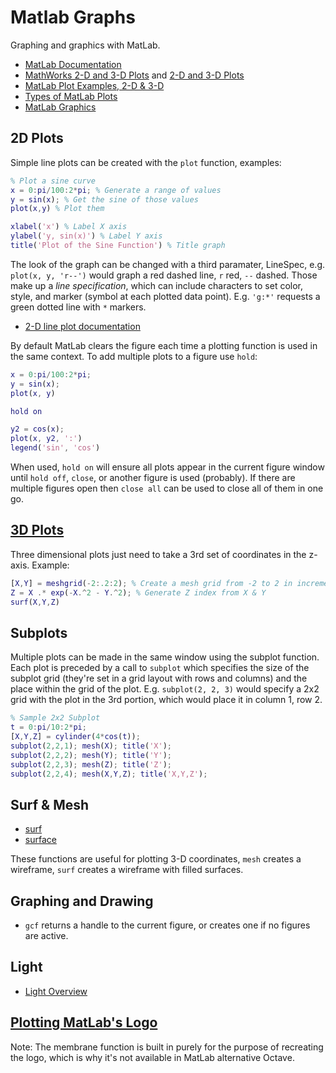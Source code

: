 # Matlab Graphs

Graphing and graphics with MatLab.

* [MatLab Documentation](https://uk.mathworks.com/help/)
* [MathWorks 2-D and 3-D Plots](https://uk.mathworks.com/help/matlab/learn_matlab/plots.html) and [2-D and 3-D Plots](https://uk.mathworks.com/help/matlab/2-and-3d-plots.html)
* [MatLab Plot Examples, 2-D & 3-D](https://uk.mathworks.com/help/matlab/examples.html)
* [Types of MatLab Plots](https://uk.mathworks.com/help/matlab/creating_plots/types-of-matlab-plots.html)
* [MatLab Graphics](https://uk.mathworks.com/help/matlab/graphics.html)

## 2D Plots

Simple line plots can be created with the `plot` function, examples:

```MatLab
% Plot a sine curve
x = 0:pi/100:2*pi; % Generate a range of values
y = sin(x); % Get the sine of those values
plot(x,y) % Plot them

xlabel('x') % Label X axis
ylabel('y, sin(x)') % Label Y axis
title('Plot of the Sine Function') % Title graph
```

The look of the graph can be changed with a third paramater, LineSpec, e.g. `plot(x, y, 'r--')` would graph a red dashed line, `r` red, `--` dashed. Those make up a *line specification*, which can include characters to set color, style, and marker (symbol at each plotted data point). E.g. `'g:*'` requests a green dotted line with `*` markers.

* [2-D line plot documentation](https://uk.mathworks.com/help/matlab/ref/plot.html?searchHighlight=plot&s_tid=doc_srchtitle)

By default MatLab clears the figure each time a plotting function is used in the same context. To add multiple plots to a figure use `hold`:

```MatLab
x = 0:pi/100:2*pi;
y = sin(x);
plot(x, y)

hold on

y2 = cos(x);
plot(x, y2, ':')
legend('sin', 'cos')
```

When used, `hold on` will ensure all plots appear in the current figure window until `hold off`, `close`, or another figure is used (probably). If there are multiple figures open then `close all` can be used to close all of them in one go.

## [3D Plots](https://uk.mathworks.com/help/matlab/examples/creating-3-d-plots.html)

Three dimensional plots just need to take a 3rd set of coordinates in the z-axis. Example:

```MatLab
[X,Y] = meshgrid(-2:.2:2); % Create a mesh grid from -2 to 2 in increments of 0.2
Z = X .* exp(-X.^2 - Y.^2); % Generate Z index from X & Y
surf(X,Y,Z)
```

## Subplots

Multiple plots can be made in the same window using the subplot function. Each plot is preceded by a call to `subplot` which specifies the size of the subplot grid (they're set in a grid layout with rows and columns) and the place within the grid of the plot. E.g. `subplot(2, 2, 3)` would specify a 2x2 grid with the plot in the 3rd portion, which would place it in column 1, row 2.

```MatLab
% Sample 2x2 Subplot
t = 0:pi/10:2*pi;
[X,Y,Z] = cylinder(4*cos(t));
subplot(2,2,1); mesh(X); title('X');
subplot(2,2,2); mesh(Y); title('Y');
subplot(2,2,3); mesh(Z); title('Z');
subplot(2,2,4); mesh(X,Y,Z); title('X,Y,Z');
```

## Surf & Mesh

* [surf](https://uk.mathworks.com/help/matlab/ref/surf.html)
* [surface](https://uk.mathworks.com/help/matlab/ref/surface.html)

These functions are useful for plotting 3-D coordinates, `mesh` creates a wireframe, `surf` creates a wireframe with filled surfaces.

## Graphing and Drawing

* `gcf` returns a handle to the current figure, or creates one if no figures are active.

## Light

* [Light Overview](https://uk.mathworks.com/help/matlab/visualize/lighting-overview.html)

## [Plotting MatLab's Logo](https://uk.mathworks.com/help/matlab/examples/creating-the-matlab-logo.html)

Note: The membrane function is built in purely for the purpose of recreating the logo, which is why it's not available in MatLab alternative Octave.